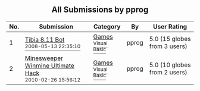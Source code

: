﻿<div align="center">

## All Submissions by pprog

</div>

No.  | Submission | Category | By   | User Rating
---- | ---------- | -------- | ---- | -----------
1 | [Tibia 8\.11 Bot<br /><sup>2008-05-13 22:35:10</sup>](https://github.com/Planet-Source-Code/pprog-tibia-8-11-bot__1-70540) | [Games<br /><sup>Visual Basic</sup>](../ByCategory/games__1-38.md) | pprog | 5.0 (15 globes from 3 users)
2 | [Minesweeper Winmine Ultimate Hack<br /><sup>2010-02-26 15:56:12</sup>](https://github.com/Planet-Source-Code/pprog-minesweeper-winmine-ultimate-hack__1-72947) | [Games<br /><sup>Visual Basic</sup>](../ByCategory/games__1-38.md) | pprog | 5.0 (10 globes from 2 users)
